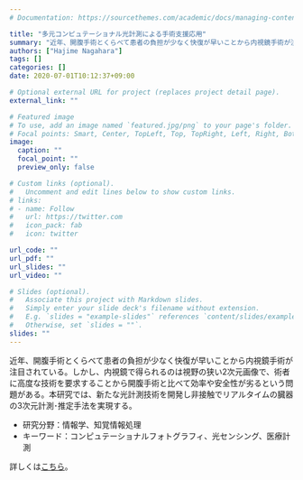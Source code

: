 ```yaml
---
# Documentation: https://sourcethemes.com/academic/docs/managing-content/

title: "多元コンピュテーショナル光計測による手術支援応用"
summary: "近年、開腹手術とくらべて患者の負担が少なく快復が早いことから内視鏡手術が注目されている。しかし、内視鏡で得られるのは視野の狭い2次元画像で、術者に高度な技術を要求することから開腹手術と比べて効率や安全性が劣るという問題がある。本研究では、新たな光計測技術を開発し非接触でリアルタイムの臓器の3次元計測･推定手法を実現する。"
authors: ["Hajime Nagahara"]
tags: []
categories: []
date: 2020-07-01T10:12:37+09:00

# Optional external URL for project (replaces project detail page).
external_link: ""

# Featured image
# To use, add an image named `featured.jpg/png` to your page's folder.
# Focal points: Smart, Center, TopLeft, Top, TopRight, Left, Right, BottomLeft, Bottom, BottomRight.
image:
  caption: ""
  focal_point: ""
  preview_only: false

# Custom links (optional).
#   Uncomment and edit lines below to show custom links.
# links:
# - name: Follow
#   url: https://twitter.com
#   icon_pack: fab
#   icon: twitter

url_code: ""
url_pdf: ""
url_slides: ""
url_video: ""

# Slides (optional).
#   Associate this project with Markdown slides.
#   Simply enter your slide deck's filename without extension.
#   E.g. `slides = "example-slides"` references `content/slides/example-slides.md`.
#   Otherwise, set `slides = ""`.
slides: ""
---
```

近年、開腹手術とくらべて患者の負担が少なく快復が早いことから内視鏡手術が注目されている。しかし、内視鏡で得られるのは視野の狭い2次元画像で、術者に高度な技術を要求することから開腹手術と比べて効率や安全性が劣るという問題がある。本研究では、新たな光計測技術を開発し非接触でリアルタイムの臓器の3次元計測･推定手法を実現する。

- 研究分野：情報学、知覚情報処理
- キーワード：コンピュテーショナルフォトグラフィ、光センシング、医療計測

詳しくは[こちら](https://www.ids.osaka-u.ac.jp/nagahara/projects/kibanS-17H06102/)。